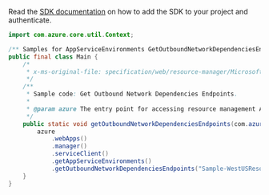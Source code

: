 Read the [SDK documentation](https://github.com/Azure/azure-sdk-for-java/blob/azure-resourcemanager_2.13.0/sdk/resourcemanager/azure-resourcemanager/README.md) on how to add the SDK to your project and authenticate.

```java
import com.azure.core.util.Context;

/** Samples for AppServiceEnvironments GetOutboundNetworkDependenciesEndpoints. */
public final class Main {
    /*
     * x-ms-original-file: specification/web/resource-manager/Microsoft.Web/stable/2021-03-01/examples/GetOutboundNetworkDependenciesEndpoints.json
     */
    /**
     * Sample code: Get Outbound Network Dependencies Endpoints.
     *
     * @param azure The entry point for accessing resource management APIs in Azure.
     */
    public static void getOutboundNetworkDependenciesEndpoints(com.azure.resourcemanager.AzureResourceManager azure) {
        azure
            .webApps()
            .manager()
            .serviceClient()
            .getAppServiceEnvironments()
            .getOutboundNetworkDependenciesEndpoints("Sample-WestUSResourceGroup", "SampleAse", Context.NONE);
    }
}
```
